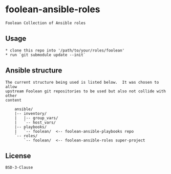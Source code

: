 # foolean-ansible-roles

    Foolean Collection of Ansible roles


## Usage

    * clone this repo into '/path/to/your/roles/foolean'
    * run `git submodule update --init`


## Ansible structure

    The current structure being used is listed below.  It was chosen to allow
    upstream Foolean git repositories to be used but also not collide with other
    content

        ansible/
        |-- inventory/
        |   |-- group_vars/
        |   `-- host_vars/
        |-- playbooks/
        |   `-- foolean/  <-- foolean-ansible-playbooks repo
        `-- roles/
            `-- foolean/  <-- foolean-ansible-roles super-project


## License

    BSD-3-Clause
